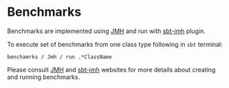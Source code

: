 # Benchmarks
Benchmarks are implemented using [JMH]() and run with [sbt-jmh]() plugin.  

To execute set of benchmarks from one class type following in `sbt` terminal:
```console
benchamrks / Jmh / run .*ClassName
```

Please consult [JMH]() and [sbt-jmh]() websites for more details about creating and running benchmarks.
